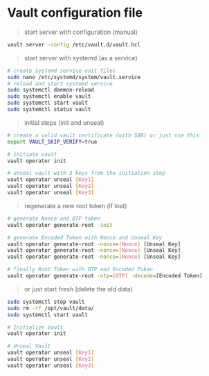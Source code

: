 # Vault configuration file

> start server with configuration (manual)

```bash
vault server -config /etc/vault.d/vault.hcl
```

> start server with systemd (as a service)

```bash
# create systemd service unit files
sudo nano /etc/systemd/system/vault.service
# reload and start systemd service
sudo systemctl daemon-reload
sudo systemctl enable vault
sudo systemctl start vault
sudo systemctl status vault
```

> initial steps (init and unseal)

```bash
# create a valid vault certificate (with SAN) or just use this
export VAULT_SKIP_VERIFY=true

# initiate vault
vault operator init

# unseal vault with 3 keys from the initiation step
vault operator unseal [Key1]
vault operator unseal [Key2]
vault operator unseal [Key3]
```

> regenerate a new root token (if lost)

```bash
# generate Nonce and OTP token
vault operator generate-root -init

# generate Encoded Token with Nonce and Unseal Key
vault operator generate-root -nonce=[Nonce] [Unseal Key]
vault operator generate-root -nonce=[Nonce] [Unseal Key]
vault operator generate-root -nonce=[Nonce] [Unseal Key]

# finally Root Token with OTP and Encoded Token
vault operator generate-root -otp=[OTP] -decode=[Encoded Token]
```

> or just start fresh (delete the old data)

```bash
sudo systemctl stop vault
sudo rm -rf /opt/vault/data/
sudo systemctl start vault

# Initialize Vault
vault operator init

# Unseal Vault
vault operator unseal [Key1]
vault operator unseal [Key2]
vault operator unseal [Key3]
```
